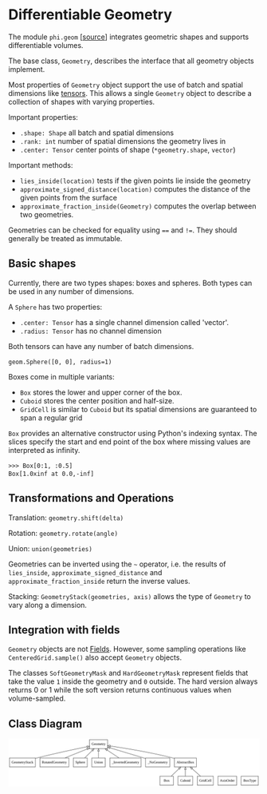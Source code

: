 # Differentiable Geometry

The module `phi.geom` \[[source](../phi/geom)\] integrates geometric shapes and supports differentiable volumes.

The base class, `Geometry`, describes the interface that all geometry objects implement.

Most properties of `Geometry` object support the use of batch and spatial dimensions like [tensors](./Math.md).
This allows a single `Geometry` object to describe a collection of shapes with varying properties.

Important properties:

* `.shape: Shape` all batch and spatial dimensions
* `.rank: int` number of spatial dimensions the geometry lives in
* `.center: Tensor` center points of shape (`*geometry.shape`, `vector`)

Important methods:

* `lies_inside(location)` tests if the given points lie inside the geometry
* `approximate_signed_distance(location)` computes the distance of the given points from the surface
* `approximate_fraction_inside(Geometry)` computes the overlap between two geometries.

Geometries can be checked for equality using `==` and `!=`.
They should generally be treated as immutable.


## Basic shapes

Currently, there are two types shapes: boxes and spheres.
Both types can be used in any number of dimensions.

A `Sphere` has two properties:

* `.center: Tensor` has a single channel dimension called 'vector'.
* `.radius: Tensor` has no channel dimension

Both tensors can have any number of batch dimensions.

```
geom.Sphere([0, 0], radius=1)
```

Boxes come in multiple variants:

* `Box` stores the lower and upper corner of the box.
* `Cuboid` stores the center position and half-size.
* `GridCell` is similar to `Cuboid` but its spatial dimensions are guaranteed to span a regular grid

`Box` provides an alternative constructor using Python's indexing syntax.
The slices specify the start and end point of the box where missing values are interpreted as infinity.
```
>>> Box[0:1, :0.5]
Box[1.0xinf at 0.0,-inf]
```

## Transformations and Operations

Translation: `geometry.shift(delta)`

Rotation: `geometry.rotate(angle)`

Union: `union(geometries)`

Geometries can be inverted using the `~` operator, i.e. the results of 
`lies_inside`, `approximate_signed_distance` and `approximate_fraction_inside` return the inverse values.

Stacking: `GeometryStack(geometries, axis)` allows the type of `Geometry` to vary along a dimension.


## Integration with fields

`Geometry` objects are not [Fields](./Fields.md).
However, some sampling operations like `CenteredGrid.sample()` also accept `Geometry` objects.

The classes `SoftGeometryMask` and `HardGeometryMask` represent fields that take the value `1` inside the geometry and `0` outside.
The hard version always returns 0 or 1 while the soft version returns continuous values when volume-sampled.


## Class Diagram

![alt text](./figures/classes_phi.geom.svg)

